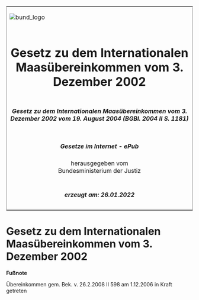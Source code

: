 <span id="DECKBLATT.html"></span>

<table border="0" frame="border" width="100%">

<tr valign="top">

<td align="left">

![bund\_logo](BfJ_2021_Web_de_de.gif)

</td>

<td align="right">

 

</td>

</tr>

<tr align="center" valign="middle">

<td colspan="2">

# Gesetz zu dem Internationalen Maasübereinkommen vom 3. Dezember 2002

</td>

</tr>

<tr align="center" valign="middle">

<td colspan="2">

##### Gesetz zu dem Internationalen Maasübereinkommen vom 3. Dezember 2002 vom 19. August 2004 (BGBl. 2004 II S. 1181)

</td>

</tr>

<tr align="center" valign="middle">

<td colspan="2">

  
  

##### Gesetze im Internet - ePub  
  
herausgegeben vom  
Bundesministerium der Justiz

</td>

</tr>

<tr align="center" valign="bottom">

<td colspan="2">

  
  

##### erzeugt am: 26.01.2022

</td>

</tr>

</table>

<span id="BJNR118120004.html"></span>

# Gesetz zu dem Internationalen Maasübereinkommen vom 3. Dezember 2002

<div>

  
**Fußnote**

<div class="jnhtml">

<div>

<div class="jurAbsatz">

Übereinkommen gem. Bek. v. 26.2.2008 II 598 am 1.12.2006 in Kraft
getreten

</div>

</div>

</div>

</div>
